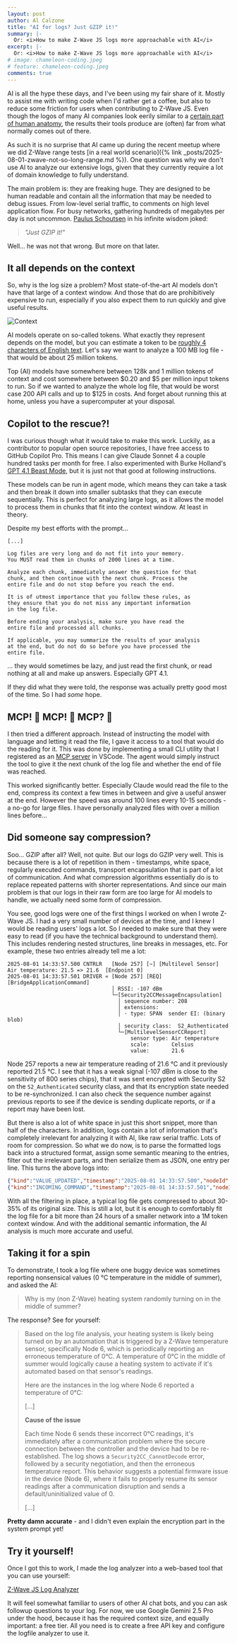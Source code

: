 ```yaml
---
layout: post
author: Al Calzone
title: "AI for logs? Just GZIP it!"
summary: |-
  Or: <i>How to make Z-Wave JS logs more approachable with AI</i>
excerpt: |-
  Or: <i>How to make Z-Wave JS logs more approachable with AI</i>
# image: chameleon-coding.jpeg
# feature: chameleon-coding.jpeg
comments: true
---
```


AI is all the hype these days, and I've been using my fair share of it. Mostly to assist me with writing code when I'd rather get a coffee, but also to reduce some friction for users when contributing to Z-Wave JS. Even though the logos of many AI companies look eerily similar to a [certain part of human anatomy](https://velvetshark.com/ai-company-logos-that-look-like-buttholes), the results their tools produce are (often) far from what normally comes out of there.

As such it is no surprise that AI came up during the recent meetup where we did Z-Wave range tests [in a real world scenario]({% link _posts/2025-08-01-zwave-not-so-long-range.md %}). One question was why we don't use AI to analyze our extensive logs, given that they currently require a lot of domain knowledge to fully understand.

The main problem is: they are freaking huge. They are designed to be human readable and contain all the information that may be needed to debug issues. From low-level serial traffic, to comments on high level application flow. For busy networks, gathering hundreds of megabytes per day is not uncommon. [Paulus Schoutsen](https://github.com/balloob) in his infinite wisdom joked:

> _"Just GZIP it!"_

Well... he was not that wrong. But more on that later.

## It all depends on the context

So, why is the log size a problem? Most state-of-the-art AI models don't have that large of a context window. And those that do are prohibitively expensive to run, especially if you also expect them to run quickly and give useful results.

![Context](/images/is_4_a_lot.jpg)

AI models operate on so-called tokens. What exactly they represent depends on the model, but you can estimate a token to be [roughly 4 characters of English text](https://help.openai.com/en/articles/4936856-what-are-tokens-and-how-to-count-them). Let's say we want to analyze a 100 MB log file - that would be about 25 million tokens.

Top (AI) models have somewhere between 128k and 1 million tokens of context and cost somewhere between $0.20 and $5 per million input tokens to run. So if we wanted to analyze the whole log file, that would be worst case 200 API calls and up to $125 in costs. And forget about running this at home, unless you have a supercomputer at your disposal.

## Copilot to the rescue?!

I was curious though what it would take to make this work. Luckily, as a contributor to popular open source repositories, I have free access to GitHub Copilot Pro. This means I can give Claude Sonnet 4 a couple hundred tasks per month for free. I also experimented with Burke Holland's [GPT 4.1 Beast Mode](https://gist.github.com/burkeholland/88af0249c4b6aff3820bf37898c8bacf), but it is just not that good at following instructions.

These models can be run in agent mode, which means they can take a task and then break it down into smaller subtasks that they can execute sequentially. This is perfect for analyzing large logs, as it allows the model to process them in chunks that fit into the context window. At least in theory.

Despite my best efforts with the prompt...

```
[...]

Log files are very long and do not fit into your memory.
You MUST read them in chunks of 2000 lines at a time.

Analyze each chunk, immediately answer the question for that
chunk, and then continue with the next chunk. Process the
entire file and do not stop before you reach the end.

It is of utmost importance that you follow these rules, as
they ensure that you do not miss any important information
in the log file.

Before ending your analysis, make sure you have read the
entire file and processed all chunks.

If applicable, you may summarize the results of your analysis
at the end, but do not do so before you have processed the
entire file.
```

... they would sometimes be lazy, and just read the first chunk, or read nothing at all and make up answers. Especially GPT 4.1.

If they did what they were told, the response was actually pretty good most of the time. So I had _some_ hope.

## MCP! 🏁 MCP! 🏁 MCP? 🏁

I then tried a different approach. Instead of instructing the model with language and letting it read the file, I gave it access to a tool that would do the reading for it. This was done by implementing a small CLI utility that I registered as an [MCP server](https://en.wikipedia.org/wiki/Model_Context_Protocol) in VSCode. The agent would simply instruct the tool to give it the next chunk of the log file and whether the end of file was reached.

This worked significantly better. Especially Claude would read the file to the end, compress its context a few times in between and give a useful answer at the end. However the speed was around 100 lines every 10-15 seconds - a no-go for large files. I have personally analyzed files with over a million lines before...

## Did someone say compression?

Soo... GZIP after all? Well, not quite. But our logs do GZIP very well. This is because there is a lot of repetition in them - timestamps, white space, regularly executed commands, transport encapsulation that is part of a lot of communication. And what compression algorithms essentially do is to replace repeated patterns with shorter representations. And since our main problem is that our logs in their raw form are too large for AI models to handle, we actually need some form of compression.

You see, good logs were one of the first things I worked on when I wrote Z-Wave JS. I had a very small number of devices at the time, and I knew I would be reading users' logs a lot. So I needed to make sure that they were easy to read (if you have the technical background to understand them). This includes rendering nested structures, line breaks in messages, etc. For example, these two entries already tell me a lot:
```
2025-08-01 14:33:57.500 CNTRLR   [Node 257] [~] [Multilevel Sensor] Air temperature: 21.5 => 21.6  [Endpoint 0]
2025-08-01 14:33:57.501 DRIVER « [Node 257] [REQ] [BridgeApplicationCommand]
                                 │ RSSI: -107 dBm
                                 └─[Security2CCMessageEncapsulation]
                                   │ sequence number: 208
                                   │ extensions:
                                   │ · type: SPAN  sender EI: (binary blob)
                                   │ security class:  S2_Authenticated
                                   └─[MultilevelSensorCCReport]
                                       sensor type: Air temperature
                                       scale:       Celsius
                                       value:       21.6
```
Node 257 reports a new air temperature reading of 21.6 °C and it previously reported 21.5 °C. I see that it has a weak signal (-107 dBm is close to the sensitivity of 800 series chips), that it was sent encrypted with Security S2 on the `S2_Authenticated` security class, and that its encryption state needed to be re-synchronized. I can also check the sequence number against previous reports to see if the device is sending duplicate reports, or if a report may have been lost.

But there is also a lot of white space in just this short snippet, more than half of the characters. In addition, logs contain a lot of information that's completely irrelevant for analyzing it with AI, like raw serial traffic. Lots of room for compression. So what we do now, is to parse the formatted logs back into a structured format, assign some semantic meaning to the entries, filter out the irrelevant parts, and then serialize them as JSON, one entry per line. This turns the above logs into:

```json
{"kind":"VALUE_UPDATED","timestamp":"2025-08-01 14:33:57.500","nodeId":257,"commandClass":"Multilevel Sensor","endpointIndex":0,"property":"Air temperature","prevValue":21.5,"value":21.6}
{"kind":"INCOMING_COMMAND","timestamp":"2025-08-01 14:33:57.501","nodeId":257,"rssi":"-107 dBm","payload":{"message":"Security2CCMessageEncapsulation","attributes":{"sequence number":208,"extensions":"","· type":"SPAN  sender EI: (binary blob)","security class":"S2_Authenticated"},"nested":{"message":"MultilevelSensorCCReport","attributes":{"sensor type":"Air temperature","scale":"Celsius","value":21.6}}}}
```

With all the filtering in place, a typical log file gets compressed to about 30-35% of its original size. This is still a lot, but it is enough to comfortably fit the log file for a bit more than 24 hours of a smaller network into a 1M token context window. And with the additional semantic information, the AI analysis is much more accurate and useful.

## Taking it for a spin

To demonstrate, I took a log file where one buggy device was sometimes reporting nonsensical values (0 °C temperature in the middle of summer), and asked the AI:

> Why is my (non Z-Wave) heating system randomly turning on in the middle of summer?

The response? See for yourself:


> Based on the log file analysis, your heating system is likely being turned on by an automation that is triggered by a Z-Wave temperature sensor, specifically Node 6, which is periodically reporting an erroneous temperature of 0°C. A temperature of 0°C in the middle of summer would logically cause a heating system to activate if it's automated based on that sensor's readings.
> 
> Here are the instances in the log where Node 6 reported a temperature of 0°C:
> 
> [...]
> 
> **Cause of the issue**
> 
> Each time Node 6 sends these incorrect 0°C readings, it's immediately after a communication problem where the secure connection between the controller and the device had to be re-established. The log shows a `Security2CC_CannotDecode` error, followed by a security negotiation, and then the erroneous temperature report. This behavior suggests a potential firmware issue in the device (Node 6), where it fails to properly resume its sensor readings after a communication disruption and sends a default/uninitialized value of 0.
>
> [...]

**Pretty damn accurate** - and I didn't even explain the encryption part in the system prompt yet!

## Try it yourself!

Once I got this to work, I made the log analyzer into a web-based tool that you can use yourself:

[Z-Wave JS Log Analyzer](https://zwave-js.github.io/log-analyzer/)

It will feel somewhat familiar to users of other AI chat bots, and you can ask followup questions to your log. For now, we use Google Gemini 2.5 Pro under the hood, because it has the required context size, and equally important: a free tier. All you need is to create a free API key and configure the logfile analyzer to use it.